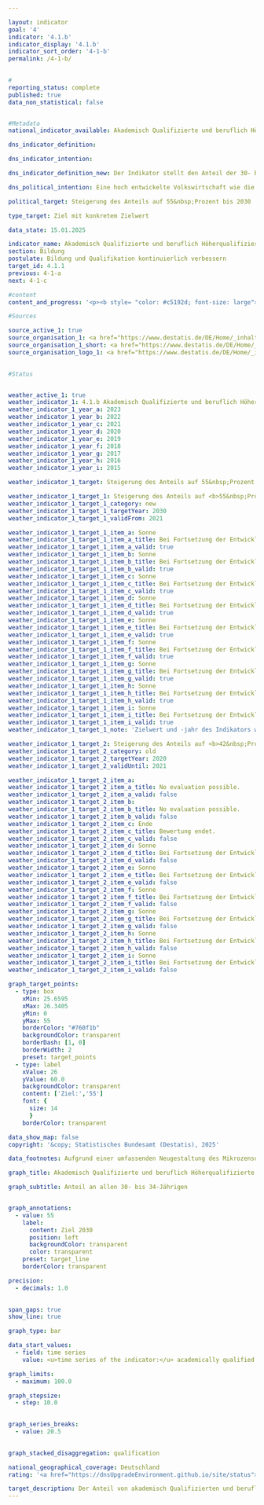 ```yaml
---

layout: indicator        
goal: '4'        
indicator: '4.1.b'        
indicator_display: '4.1.b'        
indicator_sort_order: '4-1-b'        
permalink: /4-1-b/        
        

#
reporting_status: complete        
published: true        
data_non_statistical: false        


#Metadata        
national_indicator_available: Akademisch Qualifizierte und beruflich Höherqualifizierte        

dns_indicator_definition:         

dns_indicator_intention:         

dns_indicator_definition_new: Der Indikator stellt den Anteil der 30- bis 34-Jährigen (in Prozent) dar, der über einen Abschluss des Tertiärbereichs (Stufen 5&nbsp;bis 8&nbsp;der Internationalen Standardklassifikation des Bildungswesens, <abbr title="International Standard Classification of Education (Internationale Standardklassifikation des Bildungswesens)" tabindex="0">ISCED</abbr> 2011) oder einen postsekundaren nicht-tertiären Abschluss (Stufe 4&nbsp;der <abbr title="International Standard Classification of Education (Internationale Standardklassifikation des Bildungswesens)" tabindex="0">ISCED</abbr>) verfügt.        

dns_political_intention: Eine hoch entwickelte Volkswirtschaft wie die deutsche, in der der Dienstleistungssektor und der Bedarf an Wissen und Expertise immer stärker in den Vordergrund rücken, benötigt hoch qualifizierte Arbeitskräfte.        

political_target: Steigerung des Anteils auf 55&nbsp;Prozent bis 2030        

type_target: Ziel mit konkretem Zielwert        

data_state: 15.01.2025        

indicator_name: Akademisch Qualifizierte und beruflich Höherqualifizierte        
section: Bildung        
postulate: Bildung und Qualifikation kontinuierlich verbessern        
target_id: 4.1.1        
previous: 4-1-a        
next: 4-1-c        

#content         
content_and_progress: '<p><b style= "color: #c5192d; font-size: large">4.1.b Akademisch Qualifizierte und beruflich Höherqualifizierte</b><br><br>Der Indikator stellt den Anteil der 30- bis 34-Jährigen dar, die über einen akademisch qualifizierenden oder beruflich höherqualifizierenden Abschluss verfügen. Die Bezeichnung des Indikators orientiert sich an der Tradition des dualen Ausbildungssystems in Deutschland. Neben tertiären Bildungsabschlüssen an Hochschulen, Fachhochschulen, Verwaltungsfachhochschulen, Berufsakademien, Fachschulen und Fachakademien werden auch Meister- und Technikerabschlüsse einbezogen. Zusätzlich berücksichtigt der Indikator zahlreiche weitere Qualifikationen, etwa abgeschlossene Berufsausbildungen nach dem Abitur oder Abschlüsse in Gesundheits- und Sozialberufen&nbsp;–&nbsp;beispielsweise die Ausbildung zur Medizinisch-technischen Assistenz.<br><br>Zur internationalen Vergleichbarkeit von Bildungsabschlüssen dient die „International Standard Classification of Education (<abbr title="International Standard Classification of Education (Internationale Standardklassifikation des Bildungswesens)" tabindex="0">ISCED</abbr>)“. Sie ordnet gleichwertige Abschlüsse einheitlichen <abbr title="International Standard Classification of Education (Internationale Standardklassifikation des Bildungswesens)" tabindex="0">ISCED</abbr>-Stufen zu. Der Indikator umfasst sowohl tertiäre Bildungsabschlüsse (<abbr title="International Standard Classification of Education (Internationale Standardklassifikation des Bildungswesens)" tabindex="0">ISCED</abbr>-Stufen 5&nbsp;bis 8) als auch postsekundare, nicht-tertiäre Abschlüsse der <abbr title="International Standard Classification of Education (Internationale Standardklassifikation des Bildungswesens)" tabindex="0">ISCED</abbr>-Stufe 4.<br><br>Datengrundlage für diesen Indikator ist der Mikrozensus&nbsp;–&nbsp;eine jährliche Stichprobenerhebung, die rund 1&nbsp;% der Bevölkerung in Deutschland erfasst. Ergänzende Informationen liefert die Hochschulstatistik des Statistischen Bundesamts.<br><br>Im Jahr 1999&nbsp;lag der Anteil akademisch oder beruflich höherqualifizierter Personen in der betrachteten Altersklasse bei 33,4&nbsp;%. Bis 2024&nbsp;stieg dieser Wert um 24,0&nbsp;Prozentpunkte auf 57,3&nbsp;%. Der politisch festgelegte Zielwert von 55&nbsp;% für das Jahr 2030&nbsp;wurde damit bereits im Jahr 2023&nbsp;überschritten.<br><br>Auch das geschlechtsspezifische Verhältnis hat sich im Zeitverlauf deutlich verändert: 1999&nbsp;lag der Anteil der Männer noch um 3,8&nbsp;Prozentpunkte über dem der Frauen. Im Jahr 2006&nbsp;erreichten beide Geschlechter denselben Wert. Seit 2007&nbsp;liegt der Anteil der Frauen mit einem tertiären oder postsekundaren nicht-tertiären Bildungsabschluss durchgängig über dem der Männer. Im Jahr 2024&nbsp;betrug er bei den Frauen 61,6&nbsp;% und übertraf damit deutlich den politisch festgelegten Zielwert von 55&nbsp;%. Der Anteil bei den Männern lag bei 53,3&nbsp;% und dürfte den Zielwert voraussichtlich erst in den nächsten Jahren erreichen.<br><br>In vielen anderen Ländern gibt es keine postsekundaren, nicht-tertiären Abschlüsse. Daher ist der international vergleichbare Indikator&nbsp;–&nbsp;wie im Rahmen der „Europa 2020“-Strategie der <abbr title="Europäische Union" tabindex="0">EU</abbr> definiert&nbsp;–&nbsp;enger gefasst: Er berücksichtigt ausschließlich tertiäre Bildungsabschlüsse (<abbr title="International Standard Classification of Education (Internationale Standardklassifikation des Bildungswesens)" tabindex="0">ISCED</abbr>-Stufen 5&nbsp;bis 8).<br><br>Für die <abbr title="Europäische Union" tabindex="0">EU</abbr>-Mitgliedstaaten lag dieser Indikatorwert im Jahr 2024&nbsp;bei 44,7&nbsp;%, nachdem er seit 2005&nbsp;kontinuierlich gestiegen war. In Deutschland betrug der entsprechende Wert 42,3&nbsp;% und lag damit 2,4&nbsp;Prozentpunkte unter dem <abbr title="Europäische Union" tabindex="0">EU</abbr>-Durchschnitt. Auch hier zeigt sich ein Geschlechterunterschied in Deutschland: Der Anteil der Frauen lag 2024&nbsp;bei 43,6&nbsp;%, der der Männer bei 41,1&nbsp;%.<br><br>Der Bedarf an Fachkräften wird nicht allein durch akademisch ausgebildete Personen gedeckt&nbsp;–&nbsp;auch Personen mit beruflicher Ausbildung sind zunehmend gefragt, um dem Fachkräftemangel entgegenzuwirken. Der Anteil der 30- bis 34-Jährigen mit einer abgeschlossenen Erstausbildung (die nicht zusätzlich über einen akademisch qualifizierenden oder beruflich höherqualifizierenden Abschluss verfügen) nimmt jedoch seit 1999&nbsp;kontinuierlich ab. 2024&nbsp;verfügten nur noch 21,9&nbsp;% dieser Altersklasse über eine abgeschlossene Erstausbildung&nbsp;–&nbsp;1999&nbsp;waren es noch rund 50&nbsp;%. <br><br>Insgesamt ist das Fachkräftepotenzial&nbsp;–&nbsp;also die Summe aus akademisch Qualifizierten, beruflich Höherqualifizierten und Personen mit Erstausbildung&nbsp;–&nbsp;zuletzt deutlich gesunken. Seit 2021&nbsp;liegen die Anteile der 30- bis 34-Jährigen, die als Fachkräfte gelten, erstmals unterhalb der 80&nbsp;%-Marke (2024: 79,2&nbsp;%).</p>'                

#Sources        

source_active_1: true
source_organisation_1: <a href="https://www.destatis.de/DE/Home/_inhalt.html" target="_blank">Statistisches Bundesamt</a>
source_organisation_1_short: <a href="https://www.destatis.de/DE/Home/_inhalt.html" target="_blank">Statistisches Bundesamt</a>
source_organisation_logo_1: <a href="https://www.destatis.de/DE/Home/_inhalt.html" target="_blank"><img src="https://dnsTestEnvironment.github.io/dns-indicators/public/OrgImgDe/destatis.png" alt="Statistisches Bundesamt" title=" Klicken Sie hier um zur Homepage der Organisation Statistisches Bundesamt zu gelangen." style="height:60px; width:148px; border:transparent"/></a>
        

#Status        


weather_active_1: true
weather_indicator_1: 4.1.b Akademisch Qualifizierte und beruflich Höherqualifizierte
weather_indicator_1_year_a: 2023
weather_indicator_1_year_b: 2022
weather_indicator_1_year_c: 2021
weather_indicator_1_year_d: 2020
weather_indicator_1_year_e: 2019
weather_indicator_1_year_f: 2018
weather_indicator_1_year_g: 2017
weather_indicator_1_year_h: 2016
weather_indicator_1_year_i: 2015

weather_indicator_1_target: Steigerung des Anteils auf 55&nbsp;Prozent bis 2030

weather_indicator_1_target_1: Steigerung des Anteils auf <b>55&nbsp;Prozent</b> bis <b>2030</b>
weather_indicator_1_target_1_category: new
weather_indicator_1_target_1_targetYear: 2030
weather_indicator_1_target_1_validFrom: 2021

weather_indicator_1_target_1_item_a: Sonne
weather_indicator_1_target_1_item_a_title: Bei Fortsetzung der Entwicklung aus 2023 wäre der Zielwert erreicht oder um weniger als 5&nbsp;% der Differenz zwischen Zielwert und dem Wert aus 2023 verfehlt worden.
weather_indicator_1_target_1_item_a_valid: true
weather_indicator_1_target_1_item_b: Sonne
weather_indicator_1_target_1_item_b_title: Bei Fortsetzung der Entwicklung aus 2022 wäre der Zielwert erreicht oder um weniger als 5&nbsp;% der Differenz zwischen Zielwert und dem Wert aus 2022 verfehlt worden.
weather_indicator_1_target_1_item_b_valid: true
weather_indicator_1_target_1_item_c: Sonne
weather_indicator_1_target_1_item_c_title: Bei Fortsetzung der Entwicklung aus 2021 wäre der Zielwert erreicht oder um weniger als 5&nbsp;% der Differenz zwischen Zielwert und dem Wert aus 2021 verfehlt worden.
weather_indicator_1_target_1_item_c_valid: true
weather_indicator_1_target_1_item_d: Sonne
weather_indicator_1_target_1_item_d_title: Bei Fortsetzung der Entwicklung aus 2020 wäre der Zielwert erreicht oder um weniger als 5&nbsp;% der Differenz zwischen Zielwert und dem Wert aus 2020 verfehlt worden.
weather_indicator_1_target_1_item_d_valid: true
weather_indicator_1_target_1_item_e: Sonne
weather_indicator_1_target_1_item_e_title: Bei Fortsetzung der Entwicklung aus 2019 wäre der Zielwert erreicht oder um weniger als 5&nbsp;% der Differenz zwischen Zielwert und dem Wert aus 2019 verfehlt worden.
weather_indicator_1_target_1_item_e_valid: true
weather_indicator_1_target_1_item_f: Sonne
weather_indicator_1_target_1_item_f_title: Bei Fortsetzung der Entwicklung aus 2018 wäre der Zielwert erreicht oder um weniger als 5&nbsp;% der Differenz zwischen Zielwert und dem Wert aus 2018 verfehlt worden.
weather_indicator_1_target_1_item_f_valid: true
weather_indicator_1_target_1_item_g: Sonne
weather_indicator_1_target_1_item_g_title: Bei Fortsetzung der Entwicklung aus 2017 wäre der Zielwert erreicht oder um weniger als 5&nbsp;% der Differenz zwischen Zielwert und dem Wert aus 2017 verfehlt worden.
weather_indicator_1_target_1_item_g_valid: true
weather_indicator_1_target_1_item_h: Sonne
weather_indicator_1_target_1_item_h_title: Bei Fortsetzung der Entwicklung aus 2016 wäre der Zielwert erreicht oder um weniger als 5&nbsp;% der Differenz zwischen Zielwert und dem Wert aus 2016 verfehlt worden.
weather_indicator_1_target_1_item_h_valid: true
weather_indicator_1_target_1_item_i: Sonne
weather_indicator_1_target_1_item_i_title: Bei Fortsetzung der Entwicklung aus 2015 wäre der Zielwert erreicht oder um weniger als 5&nbsp;% der Differenz zwischen Zielwert und dem Wert aus 2015 verfehlt worden.
weather_indicator_1_target_1_item_i_valid: true
weather_indicator_1_target_1_note: 'Zielwert und -jahr des Indikators wurden im Rahmen der <a href="https:///www.bundesregierung.de/resource/blob/975274/1873516/6c607bb5f16993ef18440d9e0dae55cb/2021-03-10-dns-2021-finale-langfassung-barrierefrei-data.pdf?download=1"> Weiterentwicklung der Deutschen Nachhaltigkeitsstrategie 2021</a> angepasst. Seit Inkrafttreten dieses Beschlusses gilt für den Indikator das geänderte Ziel (55&nbsp;% bis 2030).'

weather_indicator_1_target_2: Steigerung des Anteils auf <b>42&nbsp;Prozent</b> bis <b>2020</b>
weather_indicator_1_target_2_category: old
weather_indicator_1_target_2_targetYear: 2020
weather_indicator_1_target_2_validUntil: 2021

weather_indicator_1_target_2_item_a: 
weather_indicator_1_target_2_item_a_title: No evaluation possible.
weather_indicator_1_target_2_item_a_valid: false
weather_indicator_1_target_2_item_b: 
weather_indicator_1_target_2_item_b_title: No evaluation possible.
weather_indicator_1_target_2_item_b_valid: false
weather_indicator_1_target_2_item_c: Ende
weather_indicator_1_target_2_item_c_title: Bewertung endet.
weather_indicator_1_target_2_item_c_valid: false
weather_indicator_1_target_2_item_d: Sonne
weather_indicator_1_target_2_item_d_title: Bei Fortsetzung der Entwicklung aus 2020 wäre der Zielwert erreicht oder um weniger als 5&nbsp;% der Differenz zwischen Zielwert und dem Wert aus 2020 verfehlt worden.
weather_indicator_1_target_2_item_d_valid: false
weather_indicator_1_target_2_item_e: Sonne
weather_indicator_1_target_2_item_e_title: Bei Fortsetzung der Entwicklung aus 2019 wäre der Zielwert erreicht oder um weniger als 5&nbsp;% der Differenz zwischen Zielwert und dem Wert aus 2019 verfehlt worden.
weather_indicator_1_target_2_item_e_valid: false
weather_indicator_1_target_2_item_f: Sonne
weather_indicator_1_target_2_item_f_title: Bei Fortsetzung der Entwicklung aus 2018 wäre der Zielwert erreicht oder um weniger als 5&nbsp;% der Differenz zwischen Zielwert und dem Wert aus 2018 verfehlt worden.
weather_indicator_1_target_2_item_f_valid: false
weather_indicator_1_target_2_item_g: Sonne
weather_indicator_1_target_2_item_g_title: Bei Fortsetzung der Entwicklung aus 2017 wäre der Zielwert erreicht oder um weniger als 5&nbsp;% der Differenz zwischen Zielwert und dem Wert aus 2017 verfehlt worden.
weather_indicator_1_target_2_item_g_valid: false
weather_indicator_1_target_2_item_h: Sonne
weather_indicator_1_target_2_item_h_title: Bei Fortsetzung der Entwicklung aus 2016 wäre der Zielwert erreicht oder um weniger als 5&nbsp;% der Differenz zwischen Zielwert und dem Wert aus 2016 verfehlt worden.
weather_indicator_1_target_2_item_h_valid: false
weather_indicator_1_target_2_item_i: Sonne
weather_indicator_1_target_2_item_i_title: Bei Fortsetzung der Entwicklung aus 2015 wäre der Zielwert erreicht oder um weniger als 5&nbsp;% der Differenz zwischen Zielwert und dem Wert aus 2015 verfehlt worden.
weather_indicator_1_target_2_item_i_valid: false        

graph_target_points:
  - type: box
    xMin: 25.6595
    xMax: 26.3405
    yMin: 0
    yMax: 55
    borderColor: "#760f1b"
    backgroundColor: transparent
    borderDash: [1, 0]
    borderWidth: 2
    preset: target_points
  - type: label
    xValue: 26
    yValue: 60.0
    backgroundColor: transparent
    content: ['Ziel:','55']
    font: {
      size: 14
      }
    borderColor: transparent        

data_show_map: false        
copyright: '&copy; Statistisches Bundesamt (Destatis), 2025'        

data_footnotes: Aufgrund einer umfassenden Neugestaltung des Mikrozensus ist ein Vergleich der Daten des Erhebungsjahres 2020&nbsp;mit den Vorjahren nur eingeschränkt möglich (Zeitreihenbruch).<br>• Die Daten basieren auf einer Sonderauswertung und sind nicht öffentlich zugänglich.<br>• 2024&nbsp;vorläufige Daten.        

graph_title: Akademisch Qualifizierte und beruflich Höherqualifizierte        

graph_subtitle: Anteil an allen 30- bis 34-Jährigen        


graph_annotations:
  - value: 55
    label:
      content: Ziel 2030
      position: left
      backgroundColor: transparent
      color: transparent
    preset: target_line
    borderColor: transparent        

precision: 
  - decimals: 1.0
            

span_gaps: true        
show_line: true        

graph_type: bar                

data_start_values: 
  - field: time series
    value: <u>time series of the indicator:</u> academically qualified and professionally highly qualified persons        

graph_limits: 
  - maximum: 100.0        

graph_stepsize: 
  - step: 10.0
            

graph_series_breaks: 
  - value: 20.5
            

graph_stacked_disaggregation: qualification                

national_geographical_coverage: Deutschland                
rating: '<a href="https://dnsUpgradeEnvironment.github.io/site/status"><img src="https://sdg-indikatoren.de/public/Wettersymbole/Sonne.png" title="Bei Fortsetzung der Entwicklung aus 2023 wäre der Zielwert erreicht oder um weniger als 5&nbsp;% der Differenz zwischen Zielwert und dem Wert aus 2023 verfehlt worden." alt="Wettersymbol Sonne"/></a>'        

target_description: Der Anteil von akademisch Qualifizierten und beruflich Höherqualifizierten soll bis 2030&nbsp;auf mindestens 55&nbsp;Prozent gesteigert werden.<br><br>Ausgehend von der Zielformulierung wurde das politisch festgelegte Ziel im Jahr 2023&nbsp;bereits vorzeitig erreicht, sodass der Indikator 4.1.b für das Jahr 2023&nbsp;mit „Sonne“ bewertet wird.        
---
```


